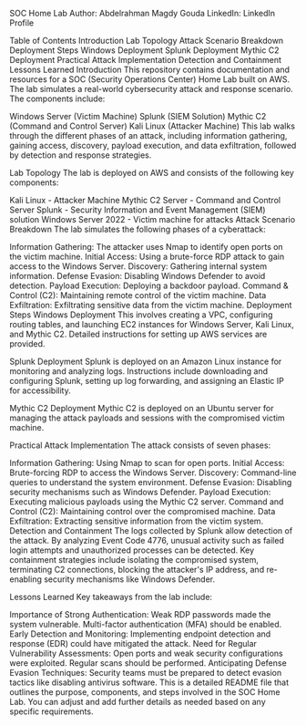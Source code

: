 SOC Home Lab
Author: Abdelrahman Magdy Gouda
LinkedIn: LinkedIn Profile

Table of Contents
Introduction
Lab Topology
Attack Scenario Breakdown
Deployment Steps
Windows Deployment
Splunk Deployment
Mythic C2 Deployment
Practical Attack Implementation
Detection and Containment
Lessons Learned
Introduction
This repository contains documentation and resources for a SOC (Security Operations Center) Home Lab built on AWS. The lab simulates a real-world cybersecurity attack and response scenario. The components include:

Windows Server (Victim Machine)
Splunk (SIEM Solution)
Mythic C2 (Command and Control Server)
Kali Linux (Attacker Machine)
This lab walks through the different phases of an attack, including information gathering, gaining access, discovery, payload execution, and data exfiltration, followed by detection and response strategies.

Lab Topology
The lab is deployed on AWS and consists of the following key components:

Kali Linux - Attacker Machine
Mythic C2 Server - Command and Control Server
Splunk - Security Information and Event Management (SIEM) solution
Windows Server 2022 - Victim machine for attacks
Attack Scenario Breakdown
The lab simulates the following phases of a cyberattack:

Information Gathering: The attacker uses Nmap to identify open ports on the victim machine.
Initial Access: Using a brute-force RDP attack to gain access to the Windows Server.
Discovery: Gathering internal system information.
Defense Evasion: Disabling Windows Defender to avoid detection.
Payload Execution: Deploying a backdoor payload.
Command & Control (C2): Maintaining remote control of the victim machine.
Data Exfiltration: Exfiltrating sensitive data from the victim machine.
Deployment Steps
Windows Deployment
This involves creating a VPC, configuring routing tables, and launching EC2 instances for Windows Server, Kali Linux, and Mythic C2. Detailed instructions for setting up AWS services are provided.

Splunk Deployment
Splunk is deployed on an Amazon Linux instance for monitoring and analyzing logs. Instructions include downloading and configuring Splunk, setting up log forwarding, and assigning an Elastic IP for accessibility.

Mythic C2 Deployment
Mythic C2 is deployed on an Ubuntu server for managing the attack payloads and sessions with the compromised victim machine.

Practical Attack Implementation
The attack consists of seven phases:

Information Gathering: Using Nmap to scan for open ports.
Initial Access: Brute-forcing RDP to access the Windows Server.
Discovery: Command-line queries to understand the system environment.
Defense Evasion: Disabling security mechanisms such as Windows Defender.
Payload Execution: Executing malicious payloads using the Mythic C2 server.
Command and Control (C2): Maintaining control over the compromised machine.
Data Exfiltration: Extracting sensitive information from the victim system.
Detection and Containment
The logs collected by Splunk allow detection of the attack. By analyzing Event Code 4776, unusual activity such as failed login attempts and unauthorized processes can be detected. Key containment strategies include isolating the compromised system, terminating C2 connections, blocking the attacker's IP address, and re-enabling security mechanisms like Windows Defender.

Lessons Learned
Key takeaways from the lab include:

Importance of Strong Authentication: Weak RDP passwords made the system vulnerable. Multi-factor authentication (MFA) should be enabled.
Early Detection and Monitoring: Implementing endpoint detection and response (EDR) could have mitigated the attack.
Need for Regular Vulnerability Assessments: Open ports and weak security configurations were exploited. Regular scans should be performed.
Anticipating Defense Evasion Techniques: Security teams must be prepared to detect evasion tactics like disabling antivirus software.
This is a detailed README file that outlines the purpose, components, and steps involved in the SOC Home Lab. You can adjust and add further details as needed based on any specific requirements.
